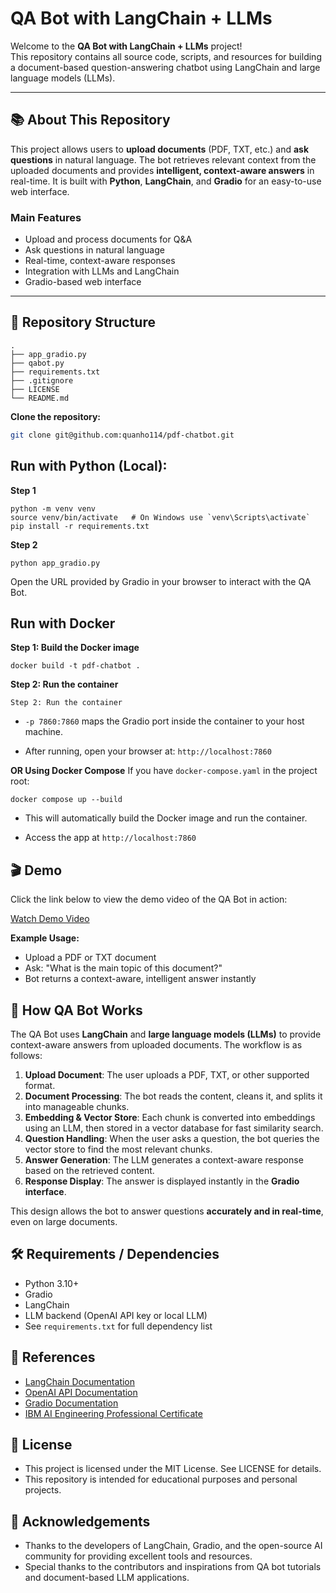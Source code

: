 # QA Bot with LangChain + LLMs

Welcome to the **QA Bot with LangChain + LLMs** project!  
This repository contains all source code, scripts, and resources for building a document-based question-answering chatbot using LangChain and large language models (LLMs).

---

## 📚 About This Repository

This project allows users to **upload documents** (PDF, TXT, etc.) and **ask questions** in natural language. The bot retrieves relevant context from the uploaded documents and provides **intelligent, context-aware answers** in real-time. It is built with **Python**, **LangChain**, and **Gradio** for an easy-to-use web interface.

### Main Features

- Upload and process documents for Q&A
- Ask questions in natural language
- Real-time, context-aware responses
- Integration with LLMs and LangChain
- Gradio-based web interface

---

## 📁 Repository Structure
```
.
├── app_gradio.py
├── qabot.py
├── requirements.txt
├── .gitignore
├── LICENSE
└── README.md
```



**Clone the repository:**
```bash
git clone git@github.com:quanho114/pdf-chatbot.git
```

## Run with Python (Local):

**Step 1**
```
python -m venv venv
source venv/bin/activate   # On Windows use `venv\Scripts\activate`
pip install -r requirements.txt
```

**Step 2**
```
python app_gradio.py
```
Open the URL provided by Gradio in your browser to interact with the QA Bot.

## Run with Docker

**Step 1: Build the Docker image**
```
docker build -t pdf-chatbot .
```
**Step 2: Run the container**
```
Step 2: Run the container
```
- ```-p 7860:7860``` maps the Gradio port inside the container to your host machine.

- After running, open your browser at: ```http://localhost:7860```

**OR Using Docker Compose**
If you have ```docker-compose.yaml``` in the project root:
```
docker compose up --build
```
- This will automatically build the Docker image and run the container.

- Access the app at ```http://localhost:7860```


## 🎬 Demo

Click the link below to view the demo video of the QA Bot in action:

[Watch Demo Video](test/test_01.mp4)

**Example Usage:**  
- Upload a PDF or TXT document  
- Ask: "What is the main topic of this document?"  
- Bot returns a context-aware, intelligent answer instantly

## 🧠 How QA Bot Works

The QA Bot uses **LangChain** and **large language models (LLMs)** to provide context-aware answers from uploaded documents. The workflow is as follows:

1. **Upload Document**: The user uploads a PDF, TXT, or other supported format.  
2. **Document Processing**: The bot reads the content, cleans it, and splits it into manageable chunks.  
3. **Embedding & Vector Store**: Each chunk is converted into embeddings using an LLM, then stored in a vector database for fast similarity search.  
4. **Question Handling**: When the user asks a question, the bot queries the vector store to find the most relevant chunks.  
5. **Answer Generation**: The LLM generates a context-aware response based on the retrieved content.  
6. **Response Display**: The answer is displayed instantly in the **Gradio interface**.

This design allows the bot to answer questions **accurately and in real-time**, even on large documents.

## 🛠️ Requirements / Dependencies

- Python 3.10+
- Gradio
- LangChain
- LLM backend (OpenAI API key or local LLM)
- See `requirements.txt` for full dependency list

## 📖 References

- [LangChain Documentation](https://www.langchain.com/)  
- [OpenAI API Documentation](https://platform.openai.com/docs/)  
- [Gradio Documentation](https://gradio.app/)  
- [IBM AI Engineering Professional Certificate](https://www.coursera.org/professional-certificates/ai-engineer)

## 📝 License

- This project is licensed under the MIT License. See LICENSE for details.
- This repository is intended for educational purposes and personal projects.

## 🙏 Acknowledgements

- Thanks to the developers of LangChain, Gradio, and the open-source AI community for providing excellent tools and resources.
- Special thanks to the contributors and inspirations from QA bot tutorials and document-based LLM applications.


